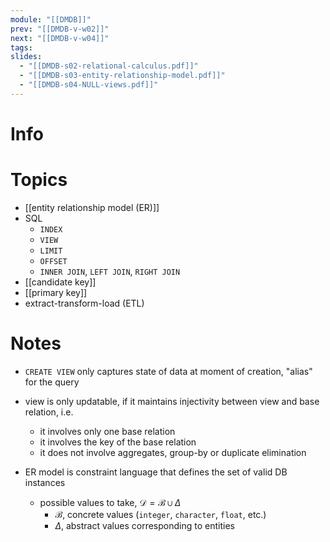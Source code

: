 ```yaml
---
module: "[[DMDB]]"
prev: "[[DMDB-v-w02]]"
next: "[[DMDB-v-w04]]"
tags: 
slides:
  - "[[DMDB-s02-relational-calculus.pdf]]"
  - "[[DMDB-s03-entity-relationship-model.pdf]]"
  - "[[DMDB-s04-NULL-views.pdf]]"
---
```



# Info


# Topics
- [[entity relationship model (ER)]]
- SQL
    - `INDEX`
    - `VIEW`
    - `LIMIT`
    - `OFFSET`
    - `INNER JOIN`, `LEFT JOIN`, `RIGHT JOIN`
- [[candidate key]]
- [[primary key]]
- extract-transform-load (ETL)


# Notes
- `CREATE VIEW` only captures state of data at moment of creation, "alias" for the query
- view is only updatable, if it maintains injectivity between view and base relation, i.e.
    - it involves only one base relation
    - it involves the key of the base relation
    - it does not involve aggregates, group-by or duplicate elimination

- ER model is constraint language that defines the set of valid DB instances
    - possible values to take, $\mathcal{D} = \mathcal{B} \cup \Delta$
        - $\mathcal{B}$, concrete values (`integer`, `character`, `float`, etc.)
        - $\Delta$, abstract values corresponding to entities
